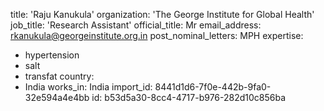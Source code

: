 title: 'Raju Kanukula'
organization: 'The George Institute for Global Health'
job_title: 'Research Assistant'
official_title: Mr
email_address: rkanukula@georgeinstitute.org.in
post_nominal_letters: MPH
expertise:
  - hypertension
  - salt
  - transfat
country:
  - India
works_in: India
import_id: 8441d1d6-7f0e-442b-9fa0-32e594a4e4bb
id: b53d5a30-8cc4-4717-b976-282d10c856ba
